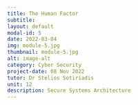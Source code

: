 ```yaml
---
title: The Human Factor
subtitle: 
layout: default
modal-id: 5
date: 2022-03-04
img: module-5.jpg
thumbnail: module-5.jpg
alt: image-alt
category: Cyber Security
project-date: 08 Nov 2022
tutor: Dr Stelios Sotiriadis
unit: 12
description: Secure Systems Architecture
---
```

